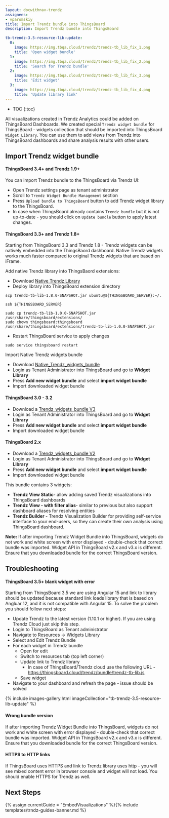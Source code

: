 ```yaml
---
layout: docwithnav-trendz
assignees:
- vparomskiy
title: Import Trendz bundle into ThingsBoard
description: Import Trendz bundle into ThingsBoard

tb-trendz-3.5-resource-lib-update:
  0:
    image: https://img.tbqa.cloud/trendz/trendz-tb_lib_fix_1.png
    title: 'Open widget bundle'
  1:
    image: https://img.tbqa.cloud/trendz/trendz-tb_lib_fix_2.png
    title: 'Search for Trendz bundle'
  2:
    image: https://img.tbqa.cloud/trendz/trendz-tb_lib_fix_3.png
    title: 'Edit widget'
  3:
    image: https://img.tbqa.cloud/trendz/trendz-tb_lib_fix_4.png
    title: 'Update library link'
---
```


* TOC
{:toc}

All visualizations created in Trendz Analytics could be added on ThingsBoard Dashboards. We created special `Trendz widget bundle` for ThingsBoard - widgets collection that should be imported into ThingsBoard `Widget Library`.
You can use them to add views from Trendz into ThingsBoard dashboards and share analysis results with other users.

## Import Trendz widget bundle

#### ThingsBoard 3.4+ and Trendz 1.9+
You can import Trendz bundle to the ThingsBoard via Trendz UI: 

* Open Trendz settings page as tenant administrator
* Scroll to `Trendz Widget Bundle Management` section
* Press `Upload bundle to ThingsBoard` button to add Trendz widget library to the ThingsBoard.
* In case when ThingsBoard already contains `Trendz bundle` but it is not up-to-date - you should click on `Update bundle` button to apply latest changes.

#### ThingsBoard 3.3+ and Trendz 1.8+
Starting from ThingsBoard 3.3 and Trendz 1.8 - Trendz widgets can be natively embedded into the ThingsBaord dashboard.
Native Trendz widgets works much faster compared to original Trendz widgets that are based on iFrame. 

Add native Trendz library into ThingsBaord extensions:
* Download <a href="https://dist.thingsboard.io/trendz-tb-lib-1.8.0-SNAPSHOT.jar" download target="_blank">Native Trendz Library</a>
* Deploy library into ThingsBoard extension directory

```
scp trendz-tb-lib-1.8.0-SNAPSHOT.jar ubuntu@${THINGSBOARD_SERVER}:~/.

ssh ${THINGSBOARD_SERVER}

sudo cp trendz-tb-lib-1.0.0-SNAPSHOT.jar /usr/share/thingsboard/extensions/
sudo chown thingsboard:thingsboard /usr/share/thingsboard/extensions/trendz-tb-lib-1.0.0-SNAPSHOT.jar
```

* Restart ThingsBoard service to apply changes

```
sudo service thingsboard restart
```

Import Native Trendz widgets bundle
* Download <a href="https://dist.thingsboard.io/native_trendz_bundle.json" download target="_blank">Native_Trendz_widgets_bundle</a>
* Login as Tenant Administrator into ThingsBoard and go to **Widget Library**
* Press **Add new widget bundle** and select **import widget bundle**
* Import downloaded  widget bundle 

#### ThingsBoard 3.0 - 3.2
* Download a <a href="https://dist.thingsboard.io/trendz_bundle_tb3.json" download target="_blank">Trendz_widgets_bundle V3</a> 
* Login as Tenant Administrator into ThingsBoard and go to **Widget Library**
* Press **Add new widget bundle** and select **import widget bundle**
* Import downloaded  widget bundle 

#### ThingsBoard 2.x
* Download a <a href="https://dist.thingsboard.io/trendz_bundle_tb2.json" download target="_blank">Trendz_widgets_bundle V2</a> 
* Login as Tenant Administrator into ThingsBoard and go to **Widget Library**
* Press **Add new widget bundle** and select **import widget bundle**
* Import downloaded  widget bundle

This bundle contains 3 widgets:
* **Trendz View Static**- allow adding saved Trendz visualizations into ThingsBoard dashboards
* **Trendz View - with filter alias**- similar to previous but also support dashboard aliases for resolving entities
* **Trendz Builder** - Trendz Visualization Builder for providing self-service interface to your end-users, 
so they can create their own analysis using ThingsBoard dashboard. 
 
**Note:** If after importing Trendz Widget Bundle into ThingsBoard, widgets do not work and white screen with error displayed - double-check
that correct bundle was imported. Widget API in ThingsBoard v2.x and v3.x is different. Ensure that you downloaded bundle for 
the correct ThingsBoard version.

## Troubleshooting

#### ThingsBoard 3.5+ blank widget with error
Starting from ThingsBoard 3.5 we are using Angular 15 and link to library should be updated because standard link loads library that is based on Angluar 12, and it is not compatible with Angular 15.
To solve the problem you should follow next steps:

* Update Trendz to the latest version (1.10.1 or higher). If you are using Trendz Cloud just skip this step.
* Login to ThingsBoard as Tenant administrator
* Navigate to Resources -> Widgets Library
* Select and Edit Trendz Bundle
* For each widget in Trendz bundle
  * Open for edit
  * Switch to resources tab (top left corner)
  * Update link to Trendz library
    * In case of ThingsBoard/Trendz cloud use the following URL - https://thingsboard.cloud/trendz/bundle/trendz-tb-lib.js
  * Save widget
* Navigate to your dashboard and refresh the page - issue should be solved

{% include images-gallery.html imageCollection="tb-trendz-3.5-resource-lib-update" %}

#### Wrong bundle version
If after importing Trendz Widget Bundle into ThingsBoard, widgets do not work and white screen with error displayed - double-check
that correct bundle was imported. Widget API in ThingsBoard v2.x and v3.x is different. Ensure that you downloaded bundle for
the correct ThingsBoard version.

#### HTTPS to HTTP links
If ThingsBoard uses HTTPS and link to Trendz library uses http - you will see mixed content error in browser console and widget will not load. You should enable HTTPS for Trendz as well.


## Next Steps

{% assign currentGuide = "EmbedVisualizations" %}{% include templates/trndz-guides-banner.md %}